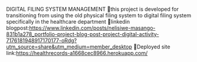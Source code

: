 DIGITAL FILING SYSTEM MANAGEMENT
🚀this project is developed for transitioning from using the old physical filing system to digital filing system specifically in the healthcare department
🚀linkedin blogpost:https://www.linkedin.com/posts/nelisiwe-masango-831b1a278_portfolio-project-blog-post-project-digital-activity-7176181948917170177-oRdg?utm_source=share&utm_medium=member_desktop
🚀Deployed site link:https://healthrecords-a1668cec8966.herokuapp.com/
